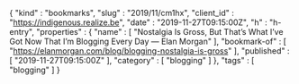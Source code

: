 {
  "kind" : "bookmarks",
  "slug" : "2019/11/cm1hx",
  "client_id" : "https://indigenous.realize.be",
  "date" : "2019-11-27T09:15:00Z",
  "h" : "h-entry",
  "properties" : {
    "name" : [ "Nostalgia Is Gross, But That’s What I’ve Got Now That I’m Blogging Every Day — Elan Morgan" ],
    "bookmark-of" : [ "https://elanmorgan.com/blog/blogging-nostalgia-is-gross" ],
    "published" : [ "2019-11-27T09:15:00Z" ],
    "category" : [ "blogging" ]
  },
  "tags" : [ "blogging" ]
}

